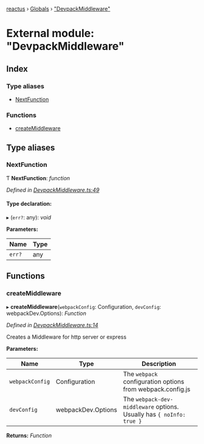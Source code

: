 [reactus](../README.md) › [Globals](../globals.md) › ["DevpackMiddleware"](_devpackmiddleware_.md)

# External module: "DevpackMiddleware"

## Index

### Type aliases

* [NextFunction](_devpackmiddleware_.md#nextfunction)

### Functions

* [createMiddleware](_devpackmiddleware_.md#createmiddleware)

## Type aliases

###  NextFunction

Ƭ **NextFunction**: *function*

*Defined in [DevpackMiddleware.ts:49](https://github.com/Openovate/reactus/blob/519cdb0/src/DevpackMiddleware.ts#L49)*

#### Type declaration:

▸ (`err?`: any): *void*

**Parameters:**

Name | Type |
------ | ------ |
`err?` | any |

## Functions

###  createMiddleware

▸ **createMiddleware**(`webpackConfig`: Configuration, `devConfig`: webpackDev.Options): *Function*

*Defined in [DevpackMiddleware.ts:14](https://github.com/Openovate/reactus/blob/519cdb0/src/DevpackMiddleware.ts#L14)*

Creates a Middleware for http server or express

**Parameters:**

Name | Type | Description |
------ | ------ | ------ |
`webpackConfig` | Configuration | The `webpack` configuration options from webpack.config.js |
`devConfig` | webpackDev.Options | The `webpack-dev-middleware` options. Usually has `{ noInfo: true }`  |

**Returns:** *Function*
